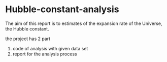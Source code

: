 # Hubble-constant-analysis
The aim of this report is to estimates of the expansion rate of the Universe, the Hubble constant.

the project has 2 part
1. code of analysis with given data set
2. report for the analysis process
